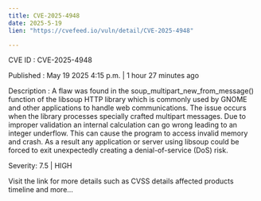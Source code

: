 ```yaml
---
title: CVE-2025-4948
date: 2025-5-19
lien: "https://cvefeed.io/vuln/detail/CVE-2025-4948"

---
```


CVE ID : CVE-2025-4948

Published :  May 19
2025
4:15 p.m. | 1 hour
27 minutes ago

Description : A flaw was found in the soup_multipart_new_from_message() function of the libsoup HTTP library
which is commonly used by GNOME and other applications to handle web communications. The issue occurs when the library processes specially crafted multipart messages. Due to improper validation
an internal calculation can go wrong
leading to an integer underflow. This can cause the program to access invalid memory and crash. As a result
any application or server using libsoup could be forced to exit unexpectedly
creating a denial-of-service (DoS) risk.

Severity: 7.5 | HIGH

Visit the link for more details
such as CVSS details
affected products
timeline
and more...
